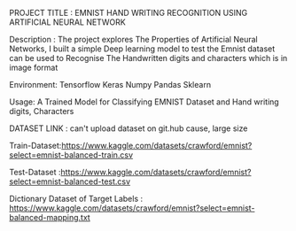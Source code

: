 PROJECT TITLE : EMNIST HAND WRITING RECOGNITION USING ARTIFICIAL NEURAL NETWORK

Description : 
The project explores The Properties of Artificial Neural Networks, I built a simple Deep learning 
model to test the Emnist dataset can be used to Recognise The Handwritten digits and characters
which is in image format

Environment:
Tensorflow
Keras
Numpy
Pandas
Sklearn

Usage:
A Trained Model for Classifying EMNIST Dataset and Hand writing digits, Characters

DATASET LINK :
can't upload dataset on git.hub cause, large size

Train-Dataset:https://www.kaggle.com/datasets/crawford/emnist?select=emnist-balanced-train.csv

Test-Dataset :https://www.kaggle.com/datasets/crawford/emnist?select=emnist-balanced-test.csv

Dictionary Dataset of Target Labels : https://www.kaggle.com/datasets/crawford/emnist?select=emnist-balanced-mapping.txt
